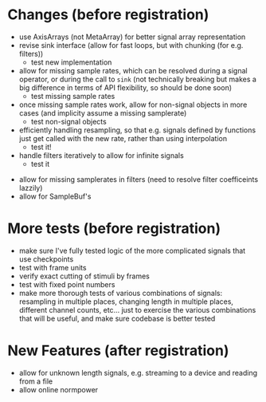 # Changes (before registration)
+ use AxisArrays (not MetaArray) for better signal array representation
+ revise sink interface (allow for fast loops, but with chunking (for e.g. filters))
    - test new implementation
+ allow for missing sample rates, which can be resolved during
a signal operator, or during the call to `sink` (not technically breaking
but makes a big difference in terms of API flexibility, so should be done soon)
    - test missing sample rates
+ once missing sample rates work, allow for non-signal objects in more cases (and implicity assume a missing samplerate)
    - test non-signal objects
+ efficiently handling resampling, so that e.g. signals defined by functions
    just get called with the new rate, rather than using interpolation
    - test it!
+ handle filters iteratively to allow for infinite signals
    - test it

- allow for missing samplerates in filters (need to resolve
    filter coefficeints lazzily)
- allow for SampleBuf's

# More tests (before registration)
- make sure I've fully tested logic of the more complicated
  signals that use checkpoints
- test with frame units 
- verify exact cutting of stimuli by frames
- test with fixed point numbers
- make more thorough tests of various combinations of signals: resampling
in multiple places, changing length in multiple places, different channel
counts, etc... just to exercise the various combinations that will
be useful, and make sure codebase is better tested

# New Features (after registration)
- allow for unknown length signals, e.g. streaming to a device
    and reading from a file
- allow online normpower
